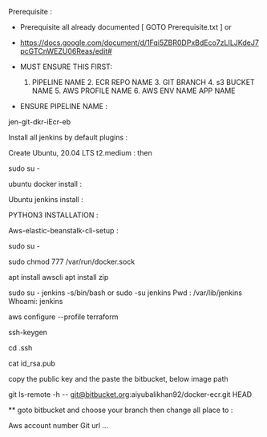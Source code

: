 Prerequisite :

* Prerequisite all already documented [ GOTO Prerequisite.txt ] or 
* https://docs.google.com/document/d/1Fqi5ZBR0DPxBdEco7zLILJKdeJ7pcGTCnWEZU06Reas/edit#

* MUST ENSURE THIS FIRST: 

  1. PIPELINE NAME 2. ECR REPO NAME 3. GIT BRANCH 4. s3 BUCKET NAME 5. AWS PROFILE NAME 6. AWS ENV NAME APP NAME 

* ENSURE PIPELINE NAME :

jen-git-dkr-iEcr-eb

Install all jenkins by default plugins :

Create Ubuntu, 20.04 LTS t2.medium : then 

sudo su -

ubuntu docker install :   

Ubuntu jenkins install :   

PYTHON3 INSTALLATION :

Aws-elastic-beanstalk-cli-setup :

sudo su -

sudo chmod 777 /var/run/docker.sock

apt install awscli
apt install zip



sudo su - jenkins -s/bin/bash
 or
sudo -su jenkins 
Pwd : /var/lib/jenkins
Whoami: jenkins

aws configure --profile terraform

ssh-keygen

cd .ssh

cat id_rsa.pub

copy the public key and the paste the bitbucket, 
below image path

git ls-remote -h -- git@bitbucket.org:aiyubalikhan92/docker-ecr.git HEAD


** goto bitbucket and choose your branch then change all place to :

Aws account number 
Git url ...
